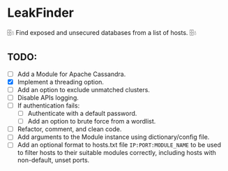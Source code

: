# LeakFinder
🗄️💧 Find exposed and unsecured databases from a list of hosts. 🗄️💧 

## TODO:

- [ ] Add a Module for Apache Cassandra.
- [x] Implement a threading option.
- [ ] Add an option to exclude unmatched clusters.
- [ ] Disable APIs logging.
- [ ] If authentication fails:
   - [ ] Authenticate with a default password.
   - [ ] Add an option to brute force from a wordlist.
- [ ] Refactor, comment, and clean code.
- [ ] Add arguments to the Module instance using dictionary/config file.
- [ ] Add an optional format to hosts.txt file `IP:PORT:MODULE_NAME` to be used to filter hosts to their suitable modules correctly, including hosts with non-default, unset ports.
